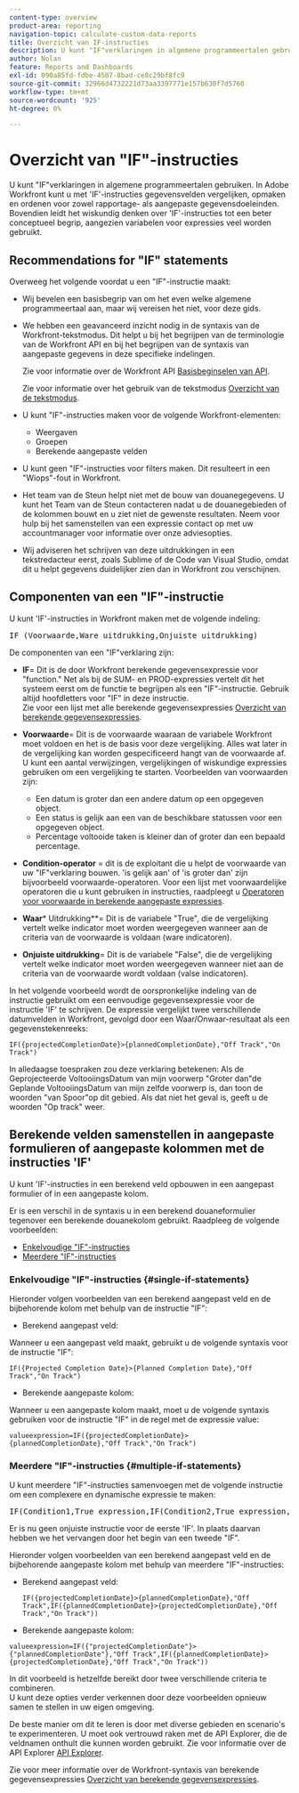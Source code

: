 ```yaml
---
content-type: overview
product-area: reporting
navigation-topic: calculate-custom-data-reports
title: Overzicht van IF-instructies
description: U kunt "IF"verklaringen in algemene programmeertalen gebruiken. In Adobe Workfront kunt u met 'IF'-instructies gegevensvelden vergelijken, opmaken en ordenen voor zowel rapportage- als aangepaste gegevensdoeleinden. Bovendien leidt het wiskundig denken over 'IF'-instructies tot een beter conceptueel begrip, aangezien variabelen voor expressies veel worden gebruikt.
author: Nolan
feature: Reports and Dashboards
exl-id: 090a85fd-fdbe-4507-8bad-ce8c29bf8fc9
source-git-commit: 32966d4732221d73aa3397771e157b630f7d5760
workflow-type: tm+mt
source-wordcount: '925'
ht-degree: 0%

---
```


# Overzicht van &quot;IF&quot;-instructies

U kunt &quot;IF&quot;verklaringen in algemene programmeertalen gebruiken. In Adobe Workfront kunt u met &#39;IF&#39;-instructies gegevensvelden vergelijken, opmaken en ordenen voor zowel rapportage- als aangepaste gegevensdoeleinden. Bovendien leidt het wiskundig denken over &#39;IF&#39;-instructies tot een beter conceptueel begrip, aangezien variabelen voor expressies veel worden gebruikt.

## Recommendations for &quot;IF&quot; statements

Overweeg het volgende voordat u een &quot;IF&quot;-instructie maakt:

* Wij bevelen een basisbegrip van om het even welke algemene programmeertaal aan, maar wij vereisen het niet, voor deze gids.
* We hebben een geavanceerd inzicht nodig in de syntaxis van de Workfront-tekstmodus. Dit helpt u bij het begrijpen van de terminologie van de Workfront API en bij het begrijpen van de syntaxis van aangepaste gegevens in deze specifieke indelingen.

  Zie voor informatie over de Workfront API [Basisbeginselen van API](../../../wf-api/general/api-basics.md).

  Zie voor informatie over het gebruik van de tekstmodus [Overzicht van de tekstmodus](../../../reports-and-dashboards/reports/text-mode/understand-text-mode.md).

* U kunt &quot;IF&quot;-instructies maken voor de volgende Workfront-elementen:

   * Weergaven
   * Groepen
   * Berekende aangepaste velden

* U kunt geen &quot;IF&quot;-instructies voor filters maken. Dit resulteert in een &quot;Wiops&quot;-fout in Workfront.
* Het team van de Steun helpt niet met de bouw van douanegegevens. U kunt het Team van de Steun contacteren nadat u de douanegebieden of de kolommen bouwt en u ziet niet de gewenste resultaten. Neem voor hulp bij het samenstellen van een expressie contact op met uw accountmanager voor informatie over onze adviesopties.
* Wij adviseren het schrijven van deze uitdrukkingen in een tekstredacteur eerst, zoals Sublime of de Code van Visual Studio, omdat dit u helpt gegevens duidelijker zien dan in Workfront zou verschijnen.

## Componenten van een &quot;IF&quot;-instructie

U kunt &#39;IF&#39;-instructies in Workfront maken met de volgende indeling:
<pre>IF (Voorwaarde,Ware uitdrukking,Onjuiste uitdrukking)</pre>De componenten van een "IF"verklaring zijn:

* **IF**= Dit is de door Workfront berekende gegevensexpressie voor &quot;function.&quot; Net als bij de SUM- en PROD-expressies vertelt dit het systeem eerst om de functie te begrijpen als een &quot;IF&quot;-instructie. Gebruik altijd hoofdletters voor &quot;IF&quot; in deze instructie.\
  Zie voor een lijst met alle berekende gegevensexpressies [Overzicht van berekende gegevensexpressies](../../../reports-and-dashboards/reports/calc-cstm-data-reports/calculated-data-expressions.md).

* **Voorwaarde**= Dit is de voorwaarde waaraan de variabele Workfront moet voldoen en het is de basis voor deze vergelijking. Alles wat later in de vergelijking kan worden gespecificeerd hangt van de voorwaarde af. U kunt een aantal verwijzingen, vergelijkingen of wiskundige expressies gebruiken om een vergelijking te starten. Voorbeelden van voorwaarden zijn:

   * Een datum is groter dan een andere datum op een opgegeven object.
   * Een status is gelijk aan een van de beschikbare statussen voor een opgegeven object.
   * Percentage voltooide taken is kleiner dan of groter dan een bepaald percentage.

* **Condition-operator** = dit is de exploitant die u helpt de voorwaarde van uw &quot;IF&quot;verklaring bouwen. &#39;is gelijk aan&#39; of &#39;is groter dan&#39; zijn bijvoorbeeld voorwaarde-operatoren. Voor een lijst met voorwaardelijke operatoren die u kunt gebruiken in instructies, raadpleegt u [Operatoren voor voorwaarde in berekende aangepaste expressies](../../../reports-and-dashboards/reports/calc-cstm-data-reports/condition-operators-calculated-custom-expressions.md).

* **Waar*** Uitdrukking**= Dit is de variabele &quot;True&quot;, die de vergelijking vertelt welke indicator moet worden weergegeven wanneer aan de criteria van de voorwaarde is voldaan (ware indicatoren).

* **Onjuiste uitdrukking**= Dit is de variabele &quot;False&quot;, die de vergelijking vertelt welke indicator moet worden weergegeven wanneer niet aan de criteria van de voorwaarde wordt voldaan (valse indicatoren).

In het volgende voorbeeld wordt de oorspronkelijke indeling van de instructie gebruikt om een eenvoudige gegevensexpressie voor de instructie &#39;IF&#39; te schrijven. De expressie vergelijkt twee verschillende datumvelden in Workfront, gevolgd door een Waar/Onwaar-resultaat als een gegevenstekenreeks:

```
IF({projectedCompletionDate}>{plannedCompletionDate},"Off Track","On Track")
```

In alledaagse toespraken zou deze verklaring betekenen: Als de Geprojecteerde VoltooiingsDatum van mijn voorwerp &quot;Groter dan&quot;de Geplande VoltooiingsDatum van mijn zelfde voorwerp is, dan toon de woorden &quot;van Spoor&quot;op dit gebied. Als dat niet het geval is, geeft u de woorden &quot;Op track&quot; weer.

## Berekende velden samenstellen in aangepaste formulieren of aangepaste kolommen met de instructies &#39;IF&#39;

U kunt &#39;IF&#39;-instructies in een berekend veld opbouwen in een aangepast formulier of in een aangepaste kolom.

Er is een verschil in de syntaxis u in een berekend douaneformulier tegenover een berekende douanekolom gebruikt. Raadpleeg de volgende voorbeelden:

* [Enkelvoudige &quot;IF&quot;-instructies](#single-if-statements)
* [Meerdere &quot;IF&quot;-instructies](#multiple-if-statements)

### Enkelvoudige &quot;IF&quot;-instructies {#single-if-statements}

Hieronder volgen voorbeelden van een berekend aangepast veld en de bijbehorende kolom met behulp van de instructie &quot;IF&quot;:

* Berekend aangepast veld:

Wanneer u een aangepast veld maakt, gebruikt u de volgende syntaxis voor de instructie &quot;IF&quot;:

```
IF({Projected Completion Date}>{Planned Completion Date},"Off Track","On Track")
```

* Berekende aangepaste kolom:

Wanneer u een aangepaste kolom maakt, moet u de volgende syntaxis gebruiken voor de instructie &quot;IF&quot; in de regel met de expressie value:

```
valueexpression=IF({projectedCompletionDate}>{plannedCompletionDate},"Off Track","On Track")
```

### Meerdere &quot;IF&quot;-instructies {#multiple-if-statements}

U kunt meerdere &quot;IF&quot;-instructies samenvoegen met de volgende instructie om een complexere en dynamische expressie te maken:

<pre>IF(Condition1,True expression,IF(Condition2,True expression,False expression))</pre>Er is nu geen onjuiste instructie voor de eerste 'IF'. In plaats daarvan hebben we het vervangen door het begin van een tweede "IF".

Hieronder volgen voorbeelden van een berekend aangepast veld en de bijbehorende aangepaste kolom met behulp van meerdere &quot;IF&quot;-instructies:

* Berekend aangepast veld:

  ```
  IF({projectedCompletionDate}>{plannedCompletionDate},"Off Track",IF({plannedCompletionDate}>{projectedCompletionDate},"Off Track","On Track"))
  ```

* Berekende aangepaste kolom:

```
valueexpression=IF({"projectedCompletionDate"}>{"plannedCompletionDate"},"Off Track",IF({plannedCompletionDate}>{projectedCompletionDate},"Off Track","On Track"))
```

In dit voorbeeld is hetzelfde bereikt door twee verschillende criteria te combineren.\
U kunt deze opties verder verkennen door deze voorbeelden opnieuw samen te stellen in uw eigen omgeving.

De beste manier om dit te leren is door met diverse gebieden en scenario&#39;s te experimenteren. U moet ook vertrouwd raken met de API Explorer, die de veldnamen onthult die kunnen worden gebruikt. Zie voor informatie over de API Explorer [API Explorer](../../../wf-api/general/api-explorer.md).

Zie voor meer informatie over de Workfront-syntaxis van berekende gegevensexpressies [Overzicht van berekende gegevensexpressies](../../../reports-and-dashboards/reports/calc-cstm-data-reports/calculated-data-expressions.md).

